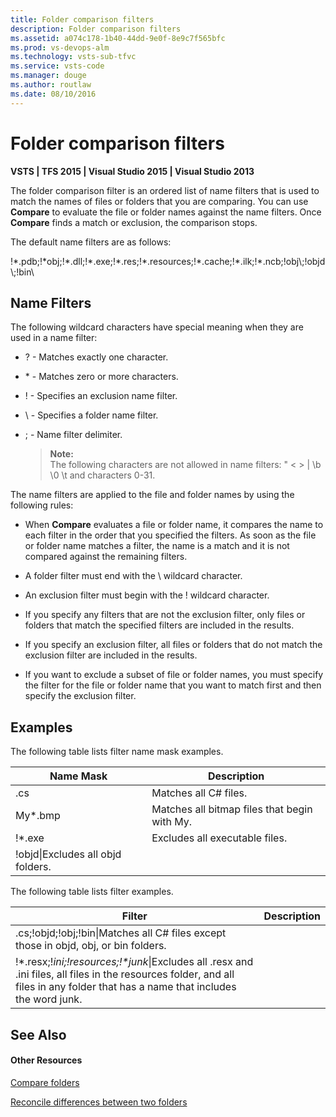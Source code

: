 ```yaml
---
title: Folder comparison filters
description: Folder comparison filters
ms.assetid: a074c178-1b40-44dd-9e0f-8e9c7f565bfc
ms.prod: vs-devops-alm
ms.technology: vsts-sub-tfvc
ms.service: vsts-code
ms.manager: douge
ms.author: routlaw
ms.date: 08/10/2016
---
```


# Folder comparison filters

**VSTS | TFS 2015 | Visual Studio 2015 | Visual Studio 2013**

The folder comparison filter is an ordered list of name filters that is used to match the names of files or folders that you are comparing. You can use **Compare** to evaluate the file or folder names against the name filters. Once **Compare** finds a match or exclusion, the comparison stops.

The default name filters are as follows:

!\*.pdb;!\*obj;!\*.dll;!\*.exe;!\*.res;!\*.resources;!\*.cache;!\*.ilk;!\*.ncb;!obj\\;!objd\\;!bin\\

## Name Filters

The following wildcard characters have special meaning when they are used in a name filter:

-   ? - Matches exactly one character.

-   \* - Matches zero or more characters.

-   ! - Specifies an exclusion name filter.

-   \\ - Specifies a folder name filter.

-   ; - Name filter delimiter.

	>**Note:**  
	>The following characters are not allowed in name filters: &quot; &lt; &gt; | \b \0 \t and characters 0-31.

The name filters are applied to the file and folder names by using the following rules:

-   When **Compare** evaluates a file or folder name, it compares the name to each filter in the order that you specified the filters. As soon as the file or folder name matches a filter, the name is a match and it is not compared against the remaining filters.

-   A folder filter must end with the \\ wildcard character.

-   An exclusion filter must begin with the ! wildcard character.

-   If you specify any filters that are not the exclusion filter, only files or folders that match the specified filters are included in the results.

-   If you specify an exclusion filter, all files or folders that do not match the exclusion filter are included in the results.

-   If you want to exclude a subset of file or folder names, you must specify the filter for the file or folder name that you want to match first and then specify the exclusion filter.

## Examples

The following table lists filter name mask examples.

|**Name Mask**|**Description**|
|---|---|
|.cs|Matches all C# files.|
|My*.bmp|Matches all bitmap files that begin with My.|
|!*.exe|Excludes all executable files.|
|!objd\\|Excludes all objd folders.|


The following table lists filter examples.

|**Filter**|**Description**|
|---|---|
|.cs;!objd\;!obj\;!bin\\|Matches all C# files except those in objd, obj, or bin folders.|
|!*.resx;!*ini;!resources\;!\*junk*\\|Excludes all .resx and .ini files, all files in the resources folder, and all files in any folder that has a name that includes the word junk.|


## See Also

#### Other Resources

 [Compare folders](compare-folders.md) 

 [Reconcile differences between two folders](reconcile-differences-between-two-folders.md) 

